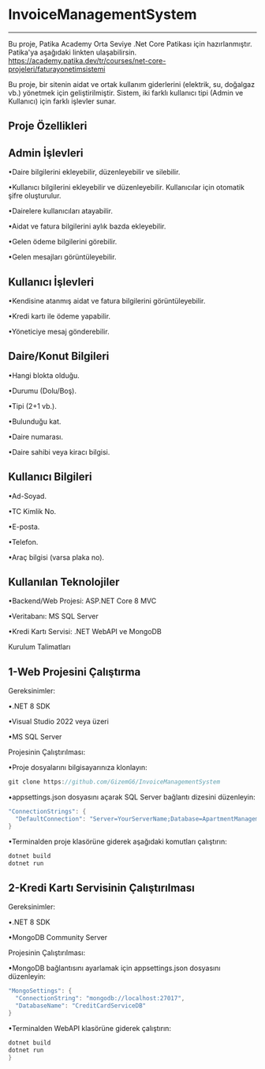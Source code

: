 # InvoiceManagementSystem
-------------------------
Bu proje, Patika Academy Orta Seviye .Net Core Patikası için hazırlanmıştır. Patika'ya aşağıdaki linkten ulaşabilirsin.
https://academy.patika.dev/tr/courses/net-core-projeleri/faturayonetimsistemi

Bu proje, bir sitenin aidat ve ortak kullanım giderlerini (elektrik, su, doğalgaz vb.) yönetmek için geliştirilmiştir. Sistem, iki farklı kullanıcı tipi (Admin ve Kullanıcı) için farklı işlevler sunar.

Proje Özellikleri
-------------------------
Admin İşlevleri
-------------------------

•Daire bilgilerini ekleyebilir, düzenleyebilir ve silebilir.

•Kullanıcı bilgilerini ekleyebilir ve düzenleyebilir. Kullanıcılar için otomatik şifre oluşturulur.

•Dairelere kullanıcıları atayabilir.

•Aidat ve fatura bilgilerini aylık bazda ekleyebilir.

•Gelen ödeme bilgilerini görebilir.

•Gelen mesajları görüntüleyebilir.

Kullanıcı İşlevleri
-------------------------

•Kendisine atanmış aidat ve fatura bilgilerini görüntüleyebilir.

•Kredi kartı ile ödeme yapabilir.

•Yöneticiye mesaj gönderebilir.

Daire/Konut Bilgileri
-------------------------

•Hangi blokta olduğu.

•Durumu (Dolu/Boş).

•Tipi (2+1 vb.).

•Bulunduğu kat.

•Daire numarası.

•Daire sahibi veya kiracı bilgisi.

Kullanıcı Bilgileri
-------------------------

•Ad-Soyad.

•TC Kimlik No.

•E-posta.

•Telefon.

•Araç bilgisi (varsa plaka no).

Kullanılan Teknolojiler
-------------------------
•Backend/Web Projesi: ASP.NET Core 8 MVC

•Veritabanı: MS SQL Server

•Kredi Kartı Servisi: .NET WebAPI ve MongoDB

Kurulum Talimatları

1-Web Projesini Çalıştırma
-------------------------

Gereksinimler:

•.NET 8 SDK

•Visual Studio 2022 veya üzeri

•MS SQL Server

Projesinin Çalıştırılması:

•Proje dosyalarını bilgisayarınıza klonlayın:

```csharp
git clone https://github.com/GizemG6/InvoiceManagementSystem
```
•appsettings.json dosyasını açarak SQL Server bağlantı dizesini düzenleyin:

```csharp
"ConnectionStrings": {
  "DefaultConnection": "Server=YourServerName;Database=ApartmentManagementDB;Trusted_Connection=True;"
}
```
•Terminalden proje klasörüne giderek aşağıdaki komutları çalıştırın:

```csharp
dotnet build
dotnet run
```
2-Kredi Kartı Servisinin Çalıştırılması
-------------------------

Gereksinimler:

•.NET 8 SDK

•MongoDB Community Server

Projesinin Çalıştırılması:

•MongoDB bağlantısını ayarlamak için appsettings.json dosyasını düzenleyin:

```csharp
"MongoSettings": {
  "ConnectionString": "mongodb://localhost:27017",
  "DatabaseName": "CreditCardServiceDB"
}
```
•Terminalden WebAPI klasörüne giderek çalıştırın:

```csharp
dotnet build
dotnet run
}
```
